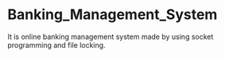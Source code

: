# Banking_Management_System
It is online banking management system made by using socket programming and file locking.
